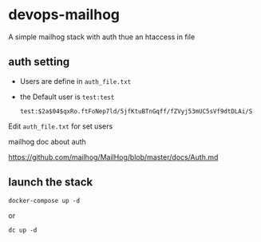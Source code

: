 # devops-mailhog

A simple mailhog stack with auth thue an htaccess in file 


## auth setting

- Users are define in `auth_file.txt`

- the Default user is `test:test`

   `test:$2a$04$qxRo.ftFoNep7ld/5jfKtuBTnGqff/fZVyj53mUC5sVf9dtDLAi/S`



Edit `auth_file.txt`  for set users

mailhog doc about auth 

https://github.com/mailhog/MailHog/blob/master/docs/Auth.md



## launch the stack

  `docker-compose up -d` 

  or
 
  `dc up -d`
